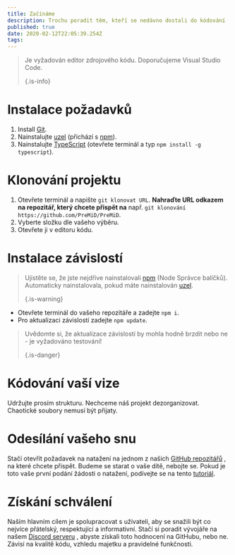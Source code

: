 ```yaml
---
title: Začínáme
description: Trochu poradit těm, kteří se nedávno dostali do kódování
published: true
date: 2020-02-12T22:05:39.254Z
tags: 
---
```


> Je vyžadován editor zdrojového kódu. Doporučujeme Visual Studio Code. 
> 
> {.is-info}

# Instalace požadavků
1. Install [Git](https://git-scm.com/).
2. Nainstalujte [uzel](https://nodejs.org/en/) (přichází s [npm](https://www.npmjs.com/)).
3. Nainstalujte [TypeScript](https://www.typescriptlang.org/index.html#download-links) (otevřete terminál a typ `npm install -g typescript`).

# Klonování projektu
1. Otevřete terminál a napište `git klonovat URL`. **Nahraďte URL odkazem na repozitář, který chcete přispět na** např. `git klonování https://github.com/PreMiD/PreMiD`.
2. Vyberte složku dle vašeho výběru.
3. Otevřete ji v editoru kódu.

# Instalace závislostí
> Ujistěte se, že jste nejdříve nainstalovali [npm](https://www.npmjs.com/) (Node Správce balíčků). Automaticky nainstalovala, pokud máte nainstalován [uzel](https://nodejs.org/en/). 
> 
> {.is-warning}

- Otevřete terminál do vašeho repozitáře a zadejte `npm i`.
- Pro aktualizaci závislostí zadejte `npm update`.

> Uvědomte si, že aktualizace závislostí by mohla hodně brzdit nebo ne - je vyžadováno testování! 
> 
> {.is-danger}

# Kódování vaší vize
Udržujte prosím strukturu. Nechceme náš projekt dezorganizovat. Chaotické soubory nemusí být přijaty.

# Odesílání vašeho snu
Stačí otevřít požadavek na natažení na jednom z našich [GitHub repozitářů](https://github.com/PreMiD/) , na které chcete přispět. Budeme se starat o vaše dítě, nebojte se. Pokud je toto vaše první podání žádosti o natažení, podívejte se na tento [tutoriál](https://help.github.com/en/articles/creating-a-pull-request).

# Získání schválení
Naším hlavním cílem je spolupracovat s uživateli, aby se snažili být co nejvíce přátelský, respektující a informativní. Stačí si poradit vývojáře na našem [Discord serveru](https://discord.gg/PreMiD) , abyste získali toto hodnocení na GitHubu, nebo ne. Závisí na kvalitě kódu, vzhledu majetku a pravidelné funkčnosti.